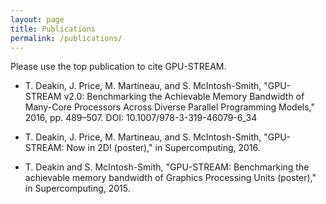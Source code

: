 ```yaml
---
layout: page
title: Publications
permalink: /publications/
---
```


Please use the top publication to cite GPU-STREAM.

* T. Deakin, J. Price, M. Martineau, and S. McIntosh-Smith, "GPU-STREAM v2.0: Benchmarking the Achievable Memory Bandwidth of Many-Core Processors Across Diverse Parallel Programming Models," 2016, pp. 489–507. DOI: 10.1007/978-3-319-46079-6_34

* T. Deakin, J. Price, M. Martineau, and S. McIntosh-Smith, "GPU-STREAM: Now in 2D! (poster)," in Supercomputing, 2016.

* T. Deakin and S. McIntosh-Smith, "GPU-STREAM: Benchmarking the achievable memory bandwidth of Graphics Processing Units (poster)," in Supercomputing, 2015.


